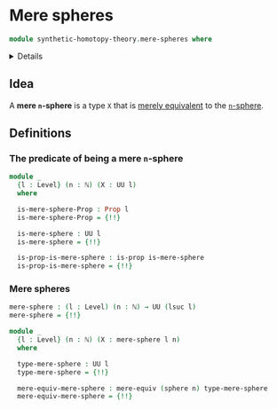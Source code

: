 # Mere spheres

```agda
module synthetic-homotopy-theory.mere-spheres where
```

<details></summary>Imports</summary>

```agda
open import elementary-number-theory.natural-numbers

open import foundation.dependent-pair-types
open import foundation.mere-equivalences
open import foundation.propositions
open import foundation.universe-levels

open import synthetic-homotopy-theory.spheres
```

</details>

## Idea

A **mere `n`-sphere** is a type `X` that is
[merely equivalent](foundation.mere-equivalences.md) to the
[`n`-sphere](synthetic-homotopy-theory.spheres.md).

## Definitions

### The predicate of being a mere `n`-sphere

```agda
module _
  {l : Level} (n : ℕ) (X : UU l)
  where

  is-mere-sphere-Prop : Prop l
  is-mere-sphere-Prop = {!!}

  is-mere-sphere : UU l
  is-mere-sphere = {!!}

  is-prop-is-mere-sphere : is-prop is-mere-sphere
  is-prop-is-mere-sphere = {!!}
```

### Mere spheres

```agda
mere-sphere : (l : Level) (n : ℕ) → UU (lsuc l)
mere-sphere = {!!}

module _
  {l : Level} (n : ℕ) (X : mere-sphere l n)
  where

  type-mere-sphere : UU l
  type-mere-sphere = {!!}

  mere-equiv-mere-sphere : mere-equiv (sphere n) type-mere-sphere
  mere-equiv-mere-sphere = {!!}
```
